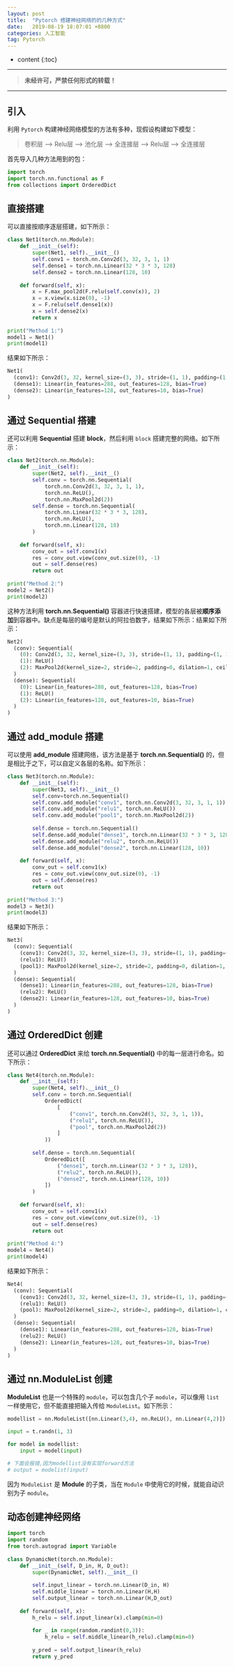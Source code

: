 ```yaml
---
layout: post
title:  "Pytorch 搭建神经网络的的几种方式"
date:   2019-08-19 18:07:01 +0800
categories: 人工智能
tag: Pytorch
---
```


* content
{:toc}


****

> **未经许可，严禁任何形式的转载！**

****

## 引入

利用 `Pytorch` 构建神经网络模型的方法有多种，现假设构建如下模型：

> 卷积层 —> Relu层 —> 池化层 —> 全连接层 —> Relu层 —> 全连接层

首先导入几种方法用到的包：

```python
import torch
import torch.nn.functional as F
from collections import OrderedDict
```

## 直接搭建

可以直接按顺序逐层搭建，如下所示：

```python
class Net1(torch.nn.Module):
    def __init__(self):
        super(Net1, self).__init__()
        self.conv1 = torch.nn.Conv2d(3, 32, 3, 1, 1)
        self.dense1 = torch.nn.Linear(32 * 3 * 3, 128)
        self.dense2 = torch.nn.Linear(128, 10)
 
    def forward(self, x):
        x = F.max_pool2d(F.relu(self.conv(x)), 2)
        x = x.view(x.size(0), -1)
        x = F.relu(self.dense1(x))
        x = self.dense2(x)
        return x
 
print("Method 1:")
model1 = Net1()
print(model1)
```

结果如下所示：

```python
Net1(
  (conv1): Conv2d(3, 32, kernel_size=(3, 3), stride=(1, 1), padding=(1, 1))
  (dense1): Linear(in_features=288, out_features=128, bias=True)
  (dense2): Linear(in_features=128, out_features=10, bias=True)
)
```

## 通过 Sequential 搭建

还可以利用 **Sequential** 搭建 **block**，然后利用 `block` 搭建完整的网络。如下所示：

```python
class Net2(torch.nn.Module):
    def __init__(self):
        super(Net2, self).__init__()
        self.conv = torch.nn.Sequential(
            torch.nn.Conv2d(3, 32, 3, 1, 1),
            torch.nn.ReLU(),
            torch.nn.MaxPool2d(2))
        self.dense = torch.nn.Sequential(
            torch.nn.Linear(32 * 3 * 3, 128),
            torch.nn.ReLU(),
            torch.nn.Linear(128, 10)
        )
 
    def forward(self, x):
        conv_out = self.conv1(x)
        res = conv_out.view(conv_out.size(0), -1)
        out = self.dense(res)
        return out
 
print("Method 2:")
model2 = Net2()
print(model2)
```

这种方法利用 **torch.nn.Sequential()** 容器进行快速搭建，模型的各层被**顺序添加**到容器中。缺点是每层的编号是默认的阿拉伯数字，结果如下所示：结果如下所示：

```python
Net2(
  (conv): Sequential(
    (0): Conv2d(3, 32, kernel_size=(3, 3), stride=(1, 1), padding=(1, 1))
    (1): ReLU()
    (2): MaxPool2d(kernel_size=2, stride=2, padding=0, dilation=1, ceil_mode=False)
  )
  (dense): Sequential(
    (0): Linear(in_features=288, out_features=128, bias=True)
    (1): ReLU()
    (2): Linear(in_features=128, out_features=10, bias=True)
  )
)
```

## 通过 add_module 搭建

可以使用 **add_module** 搭建网络，该方法是基于 **torch.nn.Sequential()** 的，但是相比于之下，可以自定义各层的名称。如下所示：

```python
class Net3(torch.nn.Module):
    def __init__(self):
        super(Net3, self).__init__()
        self.conv=torch.nn.Sequential()
        self.conv.add_module("conv1", torch.nn.Conv2d(3, 32, 3, 1, 1))
        self.conv.add_module("relu1", torch.nn.ReLU())
        self.conv.add_module("pool1", torch.nn.MaxPool2d(2))
        
        self.dense = torch.nn.Sequential()
        self.dense.add_module("dense1", torch.nn.Linear(32 * 3 * 3, 128))
        self.dense.add_module("relu2", torch.nn.ReLU())
        self.dense.add_module("dense2", torch.nn.Linear(128, 10))
 
    def forward(self, x):
        conv_out = self.conv1(x)
        res = conv_out.view(conv_out.size(0), -1)
        out = self.dense(res)
        return out
 
print("Method 3:")
model3 = Net3()
print(model3)
```

结果如下所示：

```python
Net3(
  (conv): Sequential(
    (conv1): Conv2d(3, 32, kernel_size=(3, 3), stride=(1, 1), padding=(1, 1))
    (relu1): ReLU()
    (pool1): MaxPool2d(kernel_size=2, stride=2, padding=0, dilation=1, ceil_mode=False)
  )
  (dense): Sequential(
    (dense1): Linear(in_features=288, out_features=128, bias=True)
    (relu2): ReLU()
    (dense2): Linear(in_features=128, out_features=10, bias=True)
  )
)
```

## 通过 OrderedDict 创建

还可以通过 **OrderedDict** 来给 **torch.nn.Sequential()** 中的每一层进行命名。如下所示：

```python
class Net4(torch.nn.Module):
    def __init__(self):
        super(Net4, self).__init__()
        self.conv = torch.nn.Sequential(
            OrderedDict(
                [
                    ("conv1", torch.nn.Conv2d(3, 32, 3, 1, 1)),
                    ("relu1", torch.nn.ReLU()),
                    ("pool", torch.nn.MaxPool2d(2))
                ]
            ))
 
        self.dense = torch.nn.Sequential(
            OrderedDict([
                ("dense1", torch.nn.Linear(32 * 3 * 3, 128)),
                ("relu2", torch.nn.ReLU()),
                ("dense2", torch.nn.Linear(128, 10))
            ])
        )
 
    def forward(self, x):
        conv_out = self.conv1(x)
        res = conv_out.view(conv_out.size(0), -1)
        out = self.dense(res)
        return out
 
print("Method 4:")
model4 = Net4()
print(model4)
```

结果如下所示：

```python
Net4(
  (conv): Sequential(
    (conv1): Conv2d(3, 32, kernel_size=(3, 3), stride=(1, 1), padding=(1, 1))
    (relu1): ReLU()
    (pool): MaxPool2d(kernel_size=2, stride=2, padding=0, dilation=1, ceil_mode=False)
  )
  (dense): Sequential(
    (dense1): Linear(in_features=288, out_features=128, bias=True)
    (relu2): ReLU()
    (dense2): Linear(in_features=128, out_features=10, bias=True)
  )
)
```

## 通过 nn.ModuleList 创建

**ModuleList** 也是一个特殊的 `module`，可以包含几个子 `module`，可以像用 `list` 一样使用它，但不能直接把输入传给 `ModuleList`。如下所示：

```python
modellist = nn.ModuleList([nn.Linear(3,4), nn.ReLU(), nn.Linear(4,2)])

input = t.randn(1, 3)

for model in modellist:
    input = model(input)

# 下面会报错,因为modellist没有实现forward方法
# output = modelist(input)
```

因为 `ModuleList` 是 **Module** 的子类，当在 `Module` 中使用它的时候，就能自动识别为子 `module`。

## 动态创建神经网络

```python
import torch
import random
from torch.autograd import Variable
 
class DynamicNet(torch.nn.Module):
    def __init__(self, D_in, H, D_out):
        super(DynamicNet, self).__init__()
        
        self.input_linear = torch.nn.Linear(D_in, H)
        self.middle_linear = torch.nn.Linear(H,H)
        self.output_linear = torch.nn.Linear(H,D_out)
 
    def forward(self, x):
        h_relu = self.input_linear(x).clamp(min=0)
      
        for _ in range(random.randint(0,3)):
            h_relu = self.middle_linear(h_relu).clamp(min=0)
            
        y_pred = self.output_linear(h_relu)
        return y_pred
```